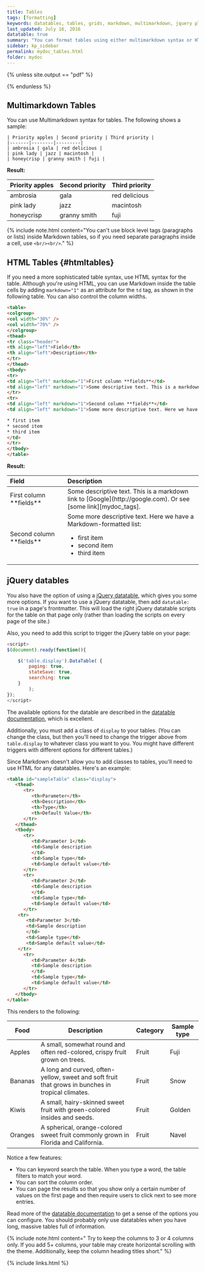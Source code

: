 ```yaml
---
title: Tables
tags: [formatting]
keywords: datatables, tables, grids, markdown, multimarkdown, jquery plugins
last_updated: July 16, 2016
datatable: true
summary: "You can format tables using either multimarkdown syntax or HTML. You can also use jQuery datatables (a plugin) if you need more robust tables."
sidebar: kp_sidebar
permalink: mydoc_tables.html
folder: mydoc
---
```


{% unless site.output == "pdf" %}
<script>
$(document).ready(function(){

    $('table.display').DataTable( {
        paging: true,
        stateSave: true,
        searching: true
    }
        );
});
</script>
{% endunless %}

## Multimarkdown Tables

You can use Multimarkdown syntax for tables. The following shows a sample:

```
| Priority apples | Second priority | Third priority |
|-------|--------|---------|
| ambrosia | gala | red delicious |
| pink lady | jazz | macintosh |
| honeycrisp | granny smith | fuji |
```

**Result:**

| Priority apples | Second priority | Third priority |
|-------|--------|---------|
| ambrosia | gala | red delicious |
| pink lady | jazz | macintosh |
| honeycrisp | granny smith | fuji |

{% include note.html content="You can't use block level tags (paragraphs or lists) inside Markdown tables, so if you need separate paragraphs inside a cell, use `<br/><br/>`." %}

## HTML Tables {#htmltables}

If you need a more sophisticated table syntax, use HTML syntax for the table. Although you're using HTML, you can use Markdown inside the table cells by adding `markdown="1"` as an attribute for the `td` tag, as shown in the following table. You can also control the column widths.

```html
<table>
<colgroup>
<col width="30%" />
<col width="70%" />
</colgroup>
<thead>
<tr class="header">
<th align="left">Field</th>
<th align="left">Description</th>
</tr>
</thead>
<tbody>
<tr>
<td align="left" markdown="1">First column **fields**</td>
<td align="left" markdown="1">Some descriptive text. This is a markdown link to [Google](http://google.com). Or see [some link][mydoc_tags].</td>
</tr>
<tr>
<td align="left" markdown="1">Second column **fields**</td>
<td align="left" markdown="1">Some more descriptive text. Here we have a Markdown-formatted list:

* first item
* second item
* third item
</td>
</tr>
</tbody>
</table>
```
**Result:**
<table>
<colgroup>
<col width="30%" />
<col width="70%" />
</colgroup>
<thead>
<tr class="header">
<th align="left">Field</th>
<th align="left">Description</th>
</tr>
</thead>
<tbody>
<tr>
<td align="left" markdown="1">First column **fields**</td>
<td align="left" markdown="1">Some descriptive text. This is a markdown link to [Google](http://google.com). Or see [some link][mydoc_tags].</td>
</tr>
<tr>
<td align="left" markdown="1">Second column **fields**</td>
<td align="left" markdown="1">Some more descriptive text. Here we have a Markdown-formatted list:

* first item
* second item
* third item
</td>
</tr>
</tbody>
</table>

## jQuery datables

You also have the option of using a [jQuery datatable](https://www.datatables.net/), which gives you some more options. If you want to use a jQuery datatable, then add `datatable: true` in a page's frontmatter. This will load the right jQuery datatable scripts for the table on that page only (rather than loading the scripts on every page of the site.)

Also, you need to add this script to trigger the jQuery table on your page:

```js
<script>
$(document).ready(function(){

    $('table.display').DataTable( {
        paging: true,
        stateSave: true,
        searching: true
    }
        );
});
</script>
```

The available options for the datable are described in the [datatable documentation](https://www.datatables.net/manual/options), which is excellent.

Additionally, you must add a class of `display` to your tables. (You can change the class, but then you'll need to change the trigger above from `table.display` to whatever class you want to you. You might have different triggers with different options for different tables.)

Since Markdown doesn't allow you to add classes to tables, you'll need to use HTML for any datatables. Here's an example:

```html
<table id="sampleTable" class="display">
   <thead>
      <tr>
         <th>Parameter</th>
         <th>Description</th>
         <th>Type</th>
         <th>Default Value</th>
      </tr>
   </thead>
   <tbody>
      <tr>
         <td>Parameter 1</td>
         <td>Sample description
         </td>
         <td>Sample type</td>
         <td>Sample default value</td>
      </tr>
      <tr>
         <td>Parameter 2</td>
         <td>Sample description
         </td>
         <td>Sample type</td>
         <td>Sample default value</td>
      </tr>
    <tr>
       <td>Parameter 3</td>
       <td>Sample description
       </td>
       <td>Sample type</td>
       <td>Sample default value</td>
    </tr>
      <tr>
         <td>Parameter 4</td>
         <td>Sample description
         </td>
         <td>Sample type</td>
         <td>Sample default value</td>
      </tr>
   </tbody>
</table>
```

This renders to the following:

<table id="sampleTable" class="display">
   <thead>
      <tr>
         <th>Food</th>
         <th>Description</th>
         <th>Category</th>
         <th>Sample type</th>
      </tr>
   </thead>
   <tbody>
      <tr>
         <td>Apples</td>
         <td>A small, somewhat round and often red-colored, crispy fruit grown on trees.
         </td>
         <td>Fruit</td>
         <td>Fuji</td>
      </tr>
      <tr>
         <td>Bananas</td>
         <td>A long and curved, often-yellow, sweet and soft fruit that grows in bunches in tropical climates.
         </td>
         <td>Fruit</td>
         <td>Snow</td>
      </tr>
      <tr>
         <td>Kiwis</td>
         <td>A small, hairy-skinned sweet fruit with green-colored insides and seeds.
         </td>
         <td>Fruit</td>
         <td>Golden</td>
      </tr>
        <tr>
           <td>Oranges</td>
           <td>A spherical, orange-colored sweet fruit commonly grown in Florida and California.
           </td>
           <td>Fruit</td>
           <td>Navel</td>
        </tr>
   </tbody>
</table>

Notice a few features:

* You can keyword search the table. When you type a word, the table filters to match your word.
* You can sort the column order.
* You can page the results so that you show only a certain number of values on the first page and then require users to click next to see more entries.

Read more of the [datatable documentation](https://www.datatables.net/manual/options) to get a sense of the options you can configure. You should probably only use datatables when you have long, massive tables full of information.

{% include note.html content=" Try to keep the columns to 3 or 4 columns only. If you add 5+ columns, your table may create horizontal scrolling with the theme. Additionally, keep the column heading titles short." %}

{% include links.html %}
